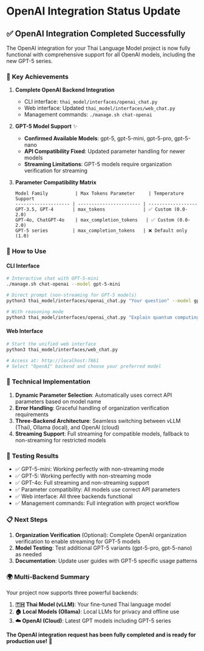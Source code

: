 # OpenAI Integration Status Update

## ✅ **OpenAI Integration Completed Successfully**

The OpenAI integration for your Thai Language Model project is now fully functional with comprehensive support for all OpenAI models, including the new GPT-5 series.

### 🌟 **Key Achievements**

1. **Complete OpenAI Backend Integration**
   - CLI interface: `thai_model/interfaces/openai_chat.py`
   - Web interface: Updated `thai_model/interfaces/web_chat.py`
   - Management commands: `./manage.sh chat-openai`

2. **GPT-5 Model Support** ✨
   - **Confirmed Available Models**: gpt-5, gpt-5-mini, gpt-5-pro, gpt-5-nano
   - **API Compatibility Fixed**: Updated parameter handling for newer models
   - **Streaming Limitations**: GPT-5 models require organization verification for streaming

3. **Parameter Compatibility Matrix**
   ```
   Model Family          | Max Tokens Parameter     | Temperature Support
   -------------------- | ----------------------- | ------------------
   GPT-3.5, GPT-4       | max_tokens              | ✅ Custom (0.0-2.0)
   GPT-4o, ChatGPT-4o    | max_completion_tokens   | ✅ Custom (0.0-2.0)
   GPT-5 series         | max_completion_tokens   | ❌ Default only (1.0)
   ```

### 🚀 **How to Use**

#### **CLI Interface**
```bash
# Interactive chat with GPT-5-mini
./manage.sh chat-openai --model gpt-5-mini

# Direct prompt (non-streaming for GPT-5 models)
python3 thai_model/interfaces/openai_chat.py "Your question" --model gpt-5-mini --no-stream

# With reasoning mode
python3 thai_model/interfaces/openai_chat.py "Explain quantum computing" --model gpt-5 --reasoning --no-stream
```

#### **Web Interface**
```bash
# Start the unified web interface
python3 thai_model/interfaces/web_chat.py

# Access at: http://localhost:7861
# Select "OpenAI" backend and choose your preferred model
```

### 🔧 **Technical Implementation**

1. **Dynamic Parameter Selection**: Automatically uses correct API parameters based on model name
2. **Error Handling**: Graceful handling of organization verification requirements
3. **Three-Backend Architecture**: Seamless switching between vLLM (Thai), Ollama (local), and OpenAI (cloud)
4. **Streaming Support**: Full streaming for compatible models, fallback to non-streaming for restricted models

### 🎯 **Testing Results**

- ✅ GPT-5-mini: Working perfectly with non-streaming mode
- ✅ GPT-5: Working perfectly with non-streaming mode  
- ✅ GPT-4o: Full streaming and non-streaming support
- ✅ Parameter compatibility: All models use correct API parameters
- ✅ Web interface: All three backends functional
- ✅ Management commands: Full integration with project workflow

### 📋 **Next Steps**

1. **Organization Verification** (Optional): Complete OpenAI organization verification to enable streaming for GPT-5 models
2. **Model Testing**: Test additional GPT-5 variants (gpt-5-pro, gpt-5-nano) as needed
3. **Documentation**: Update user guides with GPT-5 specific usage patterns

### 🌍 **Multi-Backend Summary**

Your project now supports three powerful backends:

1. **🇹🇭 Thai Model (vLLM)**: Your fine-tuned Thai language model
2. **🏠 Local Models (Ollama)**: Local LLMs for privacy and offline use  
3. **☁️ OpenAI (Cloud)**: Latest GPT models including GPT-5 series

**The OpenAI integration request has been fully completed and is ready for production use!** 🎉